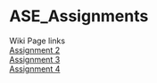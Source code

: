 # ASE_Assignments

Wiki Page links<br>
<a href="https://github.com/Chaitanyaperavali/ASE_Assignments/wiki/Assignment-2:-Weather-and-directions-application">Assignment 2</a>
<br>
<a href="https://github.com/Chaitanyaperavali/ASE_Assignments/wiki/Assignment-2:-Weather-and-directions-application">Assignment 3</a>
<br>
<a href="https://github.com/Chaitanyaperavali/ASE_Assignments/wiki/Assignment-4:-Text-to-Speech-Android-application">Assignment 4</a>
